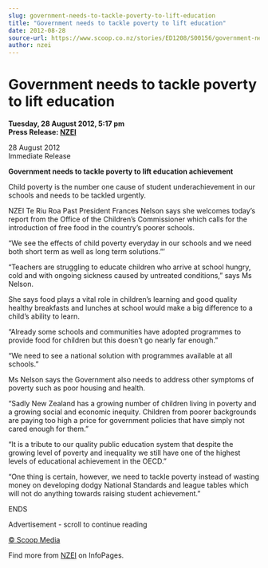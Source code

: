 ```yaml
---
slug: government-needs-to-tackle-poverty-to-lift-education
title: "Government needs to tackle poverty to lift education"
date: 2012-08-28
source-url: https://www.scoop.co.nz/stories/ED1208/S00156/government-needs-to-tackle-poverty-to-lift-education.htm
author: nzei
---
```

Government needs to tackle poverty to lift education
====================================================

**Tuesday, 28 August 2012, 5:17 pm**  
**Press Release: [NZEI](https://info.scoop.co.nz/NZEI)**

28 August 2012  
Immediate Release

**Government needs to tackle poverty to lift education achievement**

Child poverty is the number one cause of student underachievement in our schools and needs to be tackled urgently.

NZEI Te Riu Roa Past President Frances Nelson says she welcomes today’s report from the Office of the Children’s Commissioner which calls for the introduction of free food in the country’s poorer schools.

“We see the effects of child poverty everyday in our schools and we need both short term as well as long term solutions.”’

“Teachers are struggling to educate children who arrive at school hungry, cold and with ongoing sickness caused by untreated conditions,” says Ms Nelson.

She says food plays a vital role in children’s learning and good quality healthy breakfasts and lunches at school would make a big difference to a child’s ability to learn.

“Already some schools and communities have adopted programmes to provide food for children but this doesn’t go nearly far enough.”

“We need to see a national solution with programmes available at all schools.”

Ms Nelson says the Government also needs to address other symptoms of poverty such as poor housing and health.

“Sadly New Zealand has a growing number of children living in poverty and a growing social and economic inequity. Children from poorer backgrounds are paying too high a price for government policies that have simply not cared enough for them.”

“It is a tribute to our quality public education system that despite the growing level of poverty and inequality we still have one of the highest levels of educational achievement in the OECD.”

“One thing is certain, however, we need to tackle poverty instead of wasting money on developing dodgy National Standards and league tables which will not do anything towards raising student achievement.”

  
ENDS  

Advertisement - scroll to continue reading





[© Scoop Media](http://www.scoop.co.nz/about/terms.html)

Find more from [NZEI](https://info.scoop.co.nz/NZEI) on InfoPages.